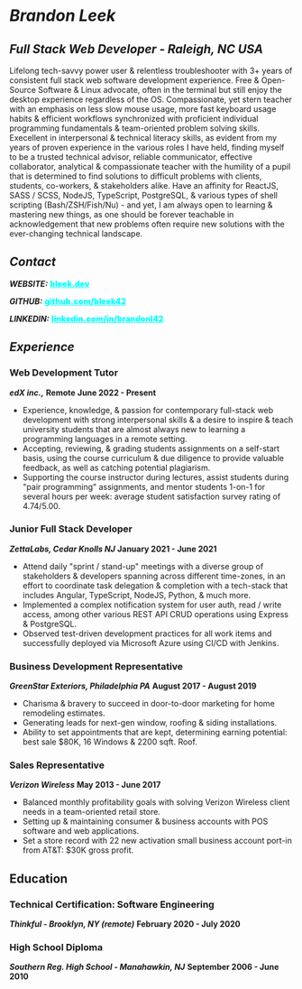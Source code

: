 # *Brandon Leek*

## *Full Stack Web Developer - Raleigh, NC USA*

Lifelong tech-savvy power user & relentless troubleshooter with 3+ years of consistent full stack web software development experience. Free & Open-Source Software & Linux advocate, often in the terminal but still enjoy the desktop experience regardless of the OS.
Compassionate, yet stern teacher with an emphasis on less slow mouse usage, more fast keyboard usage habits & efficient workflows synchronized with proficient individual programming fundamentals & team-oriented problem solving skills. Execellent in interpersonal & technical literacy skills, as evident from my years of proven experience in the various roles I have held, finding myself to be a trusted technical advisor, reliable communicator, effective collaborator, analytical & compassionate teacher with the humility of a pupil that is determined to find solutions to difficult problems with clients, students, co-workers, & stakeholders alike.
Have an affinity for ReactJS, SASS / SCSS, NodeJS, TypeScript, PostgreSQL, & various types of shell scripting (Bash/ZSH/Fish/Nu) - and yet, I am always open to learning & mastering new things, as one should be forever teachable in acknowledgement that new problems often require new solutions with the ever-changing technical landscape.

## *Contact*

_**WEBSITE:**_ <a href="https://bleek.dev" target="_blank" style="color:cyan;font-weight:900">bleek.dev</a>

_**GITHUB:**_ <a href="https://github.com/bleek42>" target="_blank" style="color:cyan;font-weight:900">github.com/bleek42</a>

_**LINKEDIN:**_ <a href="https://linkedin.com/in/brandonl42" target="_blank" style="color:cyan;font-weight:900">linkedin.com/in/brandonl42</a>

## *Experience*

### Web Development Tutor
_**edX inc.,**_ **Remote**
**June 2022 - Present**
* Experience, knowledge, & passion for contemporary full-stack web development with strong interpersonal skills & a desire
  to inspire & teach university students that are almost always new to learning a programming languages in a remote setting.
* Accepting, reviewing, & grading students assignments on a self-start basis, using the course curriculum & due diligence
  to provide valuable feedback, as well as catching potential plagiarism.
* Supporting the course instructor during lectures, assist students during "pair programming" assignments,
  and mentor students 1-on-1 for several hours per week: average student satisfaction survey rating of 4.74/5.00.

### Junior Full Stack Developer
***ZettaLabs, Cedar Knolls NJ***
**January 2021 - June 2021**
* Attend daily "sprint / stand-up" meetings with a diverse group of stakeholders
  & developers spanning across different time-zones, in an effort
  to coordinate task delegation & completion with a tech-stack that includes Angular, TypeScript, NodeJS, Python, & much more.
* Implemented a complex notification system for user auth,
  read / write access, among other various REST API CRUD operations using
  Express & PostgreSQL.
* Observed test-driven development practices for all work items and successfully deployed via Microsoft
  Azure using CI/CD with Jenkins.

### Business Development Representative
***GreenStar Exteriors, Philadelphia PA***
**August 2017 - August 2019**
* Charisma & bravery to succeed in door-to-door marketing for home remodeling estimates.
* Generating leads for next-gen window, roofing & siding installations.
* Ability to set appointments that are kept, determining earning potential: best sale $80K, 16 Windows & 2200 sqft. Roof.

### Sales Representative
***Verizon Wireless***
**May 2013 - June 2017**
* Balanced monthly profitability goals with solving Verizon Wireless client needs in a team-oriented retail store.
* Setting up & maintaining consumer & business accounts with POS software and web applications.
* Set a store record with 22 new activation small business account port-in from AT&T: $30K gross profit.

## Education
### Technical Certification: Software Engineering
***Thinkful - Brooklyn, NY (remote)***
**February 2020 - July 2020**

### High School Diploma
***Southern Reg. High School - Manahawkin, NJ***
**September 2006 - June 2010**
